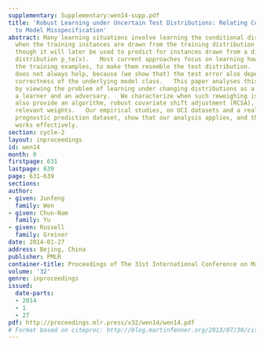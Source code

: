 ```yaml
---
supplementary: Supplementary:wen14-supp.pdf
title: 'Robust Learning under Uncertain Test Distributions: Relating Covariate Shift
  to Model Misspecification'
abstract: Many learning situations involve learning the conditional distribution p(y|x)
  when the training instances are drawn from the training distribution p_tr(x), even
  though it will later be used to predict for instances drawn from a different test
  distribution p_te(x).   Most current approaches focus on learning how to reweigh
  the training examples, to make them resemble the test distribution.   However, reweighing
  does not always help, because (we show that) the test error also depends on the
  correctness of the underlying model class.   This paper analyses this situation
  by viewing the problem of learning under changing distributions as a game between
  a learner and an adversary.   We characterize when such reweighing is needed, and
  also provide an algorithm, robust covariate shift adjustment (RCSA), that provides
  relevant weights.   Our empirical studies, on UCI datasets and a real-world cancer
  prognostic prediction dataset, show that our analysis applies, and that our RCSA
  works effectively.
section: cycle-2
layout: inproceedings
id: wen14
month: 0
firstpage: 631
lastpage: 639
page: 631-639
sections: 
author:
- given: Junfeng
  family: Wen
- given: Chun-Nam
  family: Yu
- given: Russell
  family: Greiner
date: 2014-01-27
address: Bejing, China
publisher: PMLR
container-title: Proceedings of The 31st International Conference on Machine Learning
volume: '32'
genre: inproceedings
issued:
  date-parts:
  - 2014
  - 1
  - 27
pdf: http://proceedings.mlr.press/v32/wen14/wen14.pdf
# Format based on citeproc: http://blog.martinfenner.org/2013/07/30/citeproc-yaml-for-bibliographies/
---
```


